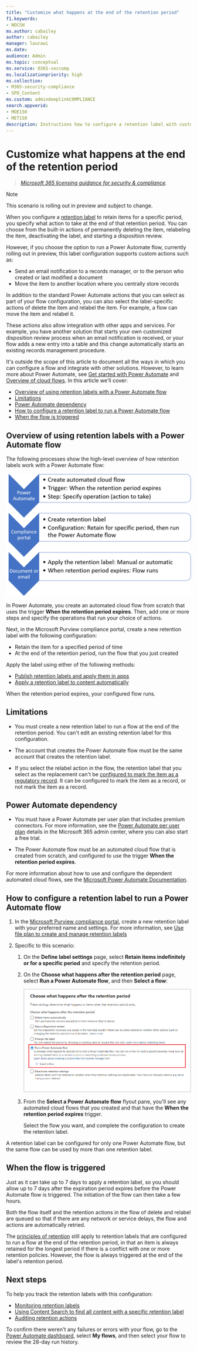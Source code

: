 ```yaml
---
title: "Customize what happens at the end of the retention period"
f1.keywords:
- NOCSH
ms.author: cabailey
author: cabailey
manager: laurawi
ms.date: 
audience: Admin
ms.topic: conceptual
ms.service: O365-seccomp
ms.localizationpriority: high
ms.collection: 
- M365-security-compliance
- SPO_Content
ms.custom: admindeeplinkCOMPLIANCE
search.appverid: 
- MOE150
- MET150
description: Instructions how to configure a retention label with custom actions and logic when the retention period has expired by using Power Automate flows.
---
```


# Customize what happens at the end of the retention period

>*[Microsoft 365 licensing guidance for security & compliance](/office365/servicedescriptions/microsoft-365-service-descriptions/microsoft-365-tenantlevel-services-licensing-guidance/microsoft-365-security-compliance-licensing-guidance).*

> [!NOTE]
> This scenario is rolling out in preview and subject to change.

When you configure a [retention label](retention.md) to retain items for a specific period, you specify what action to take at the end of that retention period. You can choose from the built-in actions of permanently deleting the item, relabeling the item, deactivating the label, and starting a disposition review.

However, if you choose the option to run a Power Automate flow, currently rolling out in preview, this label configuration supports custom actions such as:

- Send an email notification to a records manager, or to the person who created or last modified a document
- Move the item to another location where you centrally store records

In addition to the standard Power Automate actions that you can select as part of your flow configuration, you can also select the label-specific actions of delete the item and relabel the item. For example, a flow can move the item and relabel it.

These actions also allow integration with other apps and services. For example, you have another solution that starts your own customized disposition review process when an email notification is received, or your flow adds a new entry into a table and this change automatically starts an existing records management procedure.

It's outside the scope of this article to document all the ways in which you can configure a flow and integrate with other solutions. However, to learn more about Power Automate, see [Get started with Power Automate](/power-automate/getting-started) and [Overview of cloud flows](/power-automate/overview-cloud). In this article we'll cover:

- [Overview of using retention labels with a Power Automate flow](#overview-of-using-retention-labels-with-a-power-automate-flow)
- [Limitations](#limitations)
- [Power Automate dependency](#power-automate-dependency)
- [How to configure a retention label to run a Power Automate flow](#how-to-configure-a-retention-label-to-run-a-power-automate-flow)
- [When the flow is triggered](#when-the-flow-is-triggered)
 

## Overview of using retention labels with a Power Automate flow

The following processes show the high-level overview of how retention labels work with a Power Automate flow:

![Process overview of how retention labels work with a Power Automate flow.](../media/retention-label-flow-overview.png)

In Power Automate, you create an automated cloud flow from scratch that uses the trigger **When the retention period expires**. Then, add one or more steps and specify the operations that run your choice of actions.

Next, in the Microsoft Purview compliance portal, create a new retention label with the following configuration:
- Retain the item for a specified period of time
- At the end of the retention period, run the flow that you just created

Apply the label using either of the following methods:
- [Publish retention labels and apply them in apps](create-apply-retention-labels.md)
- [Apply a retention label to content automatically](apply-retention-labels-automatically.md)

When the retention period expires, your configured flow runs.

## Limitations

- You must create a new retention label to run a flow at the end of the retention period. You can't edit an existing retention label for this configuration.

- The account that creates the Power Automate flow must be the same account that creates the retention label.

- If you select the relabel action in the flow, the retention label that you select as the replacement can't be [configured to mark the item as a regulatory record](declare-records.md#configuring-retention-labels-to-declare-records). It can be configured to mark the item as a record, or not mark the item as a record.

## Power Automate dependency

- You must have a Power Automate per user plan that includes premium connectors. For more information, see the [Power Automate per user plan](https://admin.microsoft.com/AdminPortal/Home?ref=/catalog/offer-details/power-automate-per-user-plan/7CF37992-A897-4DB2-82C1-BDA8C1C3EB76) details in the Microsoft 365 admin center, where you can also start a free trial.

- The Power Automate flow must be an automated cloud flow that is created from scratch, and configured to use the trigger **When the retention period expires**.

For more information about how to use and configure the dependent automated cloud flows, see the [Microsoft Power Automate Documentation](/power-automate).

## How to configure a retention label to run a Power Automate flow

1. In the [Microsoft Purview compliance portal](https://go.microsoft.com/fwlink/p/?linkid=2077149), create a new retention label with your preferred name and settings. For more information, see [Use file plan to create and manage retention labels](file-plan-manager.md)

2. Specific to this scenario:
    
    1. On the **Define label settings** page, select **Retain items indefinitely or for a specific period** and specify the retention period.
    
    2. On the **Choose what happens after the retention period** page, select **Run a Power Automate flow**, and then **Select a flow**:
        
        ![Configuring a retention label to run a Power Automate flow after the retention period expires.](../media/retention-label-flow-configuration.png)
        
    
    3. From the **Select a Power Automate flow** flyout pane, you'll see any automated cloud flows that you created and that have the **When the retention period expires** trigger.
        
        Select the flow you want, and complete the configuration to create the retention label.

A retention label can be configured for only one Power Automate flow, but the same flow can be used by more than one retention label.

## When the flow is triggered

Just as it can take up to 7 days to apply a retention label, so you should allow up to 7 days after the expiration period expires before the Power Automate flow is triggered. The initiation of the flow can then take a few hours.

Both the flow itself and the retention actions in the flow of delete and relabel are queued so that if there are any network or service delays, the flow and actions are automatically retried.

The [principles of retention](retention.md#the-principles-of-retention-or-what-takes-precedence) still apply to retention labels that are configured to run a flow at the end of the retention period, in that an item is always retained for the longest period if there is a conflict with one or more retention policies. However, the flow is always triggered at the end of the label's retention period.


## Next steps

To help you track the retention labels with this configuration:

- [Monitoring retention labels](retention.md#monitoring-retention-labels)
- [Using Content Search to find all content with a specific retention label](retention.md#using-content-search-to-find-all-content-with-a-specific-retention-label)
- [Auditing retention actions](retention.md#auditing-retention-actions)

To confirm there weren't any failures or errors with your flow, go to the [Power Automate dashboard](https://flow.microsoft.com), select **My flows**, and then select your flow to review the 28-day run history.

